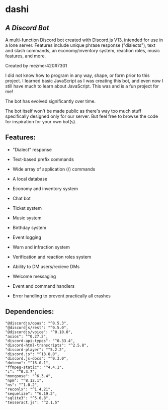 # dashi
## _A Discord Bot_

A multi-function Discord bot created with Discord.js V13, intended for use in a lone server. Features include unique phrase response ("dialects"), text and slash commands, an economy/inventory system, reaction roles, music features, and more.

Created by mezmer420#7301

I did not know how to program in any way, shape, or form prior to this project. I learned basic JavaScript as I was creating this bot, and even now I still have much to learn about JavaScript. This was and is a fun project for me!

The bot has evolved significantly over time.

The bot itself won't be made public as there's way too much stuff specifically designed only for our server. But feel free to browse the code for inspiration for your own bot(s).

## Features:

- "Dialect" response
- Text-based prefix commands
- Wide array of application (/) commands
- A local database
- Economy and inventory system
- Chat bot
- Ticket system
- Music system
- Birthday system
- Event logging
- Warn and infraction system
- Verification and reaction roles system
- Ability to DM users/recieve DMs
- Welcome messaging

- Event and command handlers
- Error handling to prevent practically all crashes

## Dependencies:

    "@discordjs/opus": "^0.5.3",
    "@discordjs/rest": "^0.5.0",
    "@discordjs/voice": "^0.10.0",
    "axios": "^0.27.2",
    "discord-api-types": "^0.33.4",
    "discord-html-transcripts": "^2.5.8",
    "discord-player": "^5.2.2",
    "discord.js": "^13.8.0",
    "discord.js-docs": "^0.3.0",
    "dotenv": "^16.0.1",
    "ffmpeg-static": "^4.4.1",
    "i": "^0.3.7",
    "mongoose": "^6.3.4",
    "npm": "^8.12.1",
    "ns": "^1.0.2",
    "reconlx": "^1.4.21",
    "sequelize": "^6.19.2",
    "sqlite3": "^5.0.8",
    "tesseract.js": "^2.1.5"

